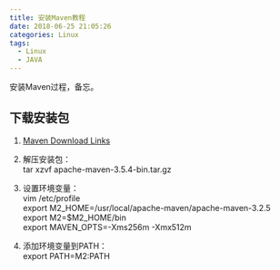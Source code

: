 ```yaml
---
title: 安装Maven教程
date: 2018-06-25 21:05:26
categories: Linux
tags:
  - Linux
  - JAVA
---
```


安装Maven过程，备忘。

## 下载安装包
1.  [Maven Download Links](https://maven.apache.org/download.cgi)  

1. 解压安装包：  
   tar xzvf apache-maven-3.5.4-bin.tar.gz 

1. 设置环境变量：  
    vim /etc/profile  
    export M2_HOME=/usr/local/apache-maven/apache-maven-3.2.5  
    export M2=$M2_HOME/bin  
    export MAVEN_OPTS=-Xms256m -Xmx512m

1. 添加环境变量到PATH：  
    export PATH=M2:PATH

